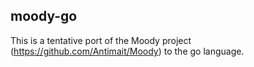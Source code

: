 ## **moody-go**
This is a tentative port of the Moody project (https://github.com/Antimait/Moody) to the go language.